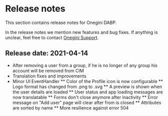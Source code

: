 # Release notes

This section contains release notes for Onegini DABP.

In the release notes we mention new features and bug fixes. If anything is unclear, feel free to contact [Onegini Support](https://support.onegini.com).

## Release date: 2021-04-14
* After removing a user from a group, if he is no longer of any group his account will be removed from CIM
* Translation fixes and improvements
* Minor UI EventHandler
  ** Color of the Profile icon is now configurable
  ** Logo format has changed from .png to .svg
  ** A preview is shown when the user details are loaded
  ** User status and app loading messages are now translatable
  ** Forms don't close anymore after inactivity
  ** Error message on "Add user" page will clear after from is closed
  ** Attributes are sorted by name
  ** More resilience against error 504
